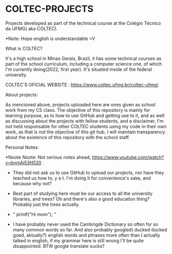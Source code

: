 # COLTEC-PROJECTS
Projects developed as part of the technical course at the Colégio Técnico da UFMG( aka COLTEC).

*Note: Hope english is understandable =V



What is COLTEC?

 It's a high school in Minas Gerais, Brazil, it has some technical courses as part of the school curriculum, including a computer science one, of which I'm currently doing(2022, first year). It's situated inside of the federal university.

COLTEC'S OFICIAL WEBSITE : https://www.coltec.ufmg.br/coltec-ufmg/ 



About projects:

  As mencioned above, projects uploaded here are ones given as school work from my CS class. 
  The objective of this repository is mainly for learning purpose, as to how to use GitHub and getting use to it, and as well as discussing about the projects with fellow students, and a disclaimer, I'm not held responsable for other COLTEC students using my code in their own work, as that is not the objective of this git hub, I will maintain transparency about the existence of this repository with the school staff.



Personal Notes:

*Noote Noote: Not serious notes ahead, https://www.youtube.com/watch?v=bnmAi53H520 .

- They did not ask us to use GitHub to upload our projects, nor have they teached us how to, y e t. I'm doing it for convenience's sake, and because why not?

- Best part of studying here must be our access to all the university libraries, and trees? Oh and there's also a good education thing? Probably just the trees actually.

- " printf("Hi mom"); "

- I have probably never used the Cambrigde Dictionary so often for so many common words so far. And also probably googled( ducked ducked goed, aktually?)  english words and phrases more often than I actually talked in english, if my grammar here is still wrong I'll be quite disappointed. BTW google translate sucks?
